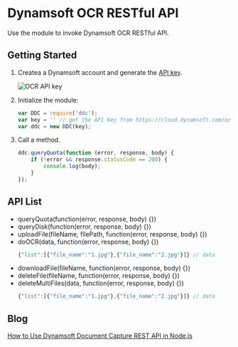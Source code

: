 # Dynamsoft OCR RESTful API
Use the module to invoke Dynamsoft OCR RESTful API.

## Getting Started
1. Createa a Dynamsoft account and generate the [API key](https://cloud.dynamsoft.com/ocr/ocr-api-key-settings.aspx).

    ![OCR API key](http://www.codepool.biz/wp-content/uploads/2017/07/ddc-api-key.PNG)
2. Initialize the module:

    ```javascript
    var DDC = require('ddc');
    var key = '' // get the API key from https://cloud.dynamsoft.com/ocr/ocr-api-key-settings.aspx
    var ddc = new DDC(key);
    ```
3. Call a method.

    ```javascript
    ddc.queryQuota(function (error, response, body) {
        if (!error && response.statusCode == 200) {
            console.log(body);
        }
    });
    ```

## API List
* queryQuota(function(error, response, body) {})
* queryDisk(function(error, response, body) {})
* uploadFile(fileName, filePath, function(error, response, body) {})
* doOCR(data, function(error, response, body) {})
    ```javascript
    {"list":[{"file_name":"1.jpg"},{"file_name":"2.jpg"}]} // data
    ```
* downloadFile(fileName, function(error, response, body) {})
* deleteFile(fileName, function(error, response, body) {})
* deleteMultiFiles(data, function(error, response, body) {})
    ```javascript
    {"list":[{"file_name":"1.jpg"},{"file_name":"2.jpg"}]} // data
    ```
    
## Blog
[How to Use Dynamsoft Document Capture REST API in Node.js][0]

[0]:http://www.codepool.biz/dynamsoft-ocr-rest-api-nodejs.html
